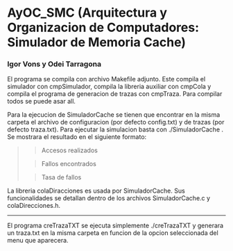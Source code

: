 # AyOC_SMC (Arquitectura y Organizacion de Computadores: Simulador de Memoria Cache)
### Igor Vons y Odei Tarragona
El programa se compila con archivo Makefile adjunto. Este compila el simulador con cmpSimulador,
compila la libreria auxiliar con cmpCola y compila el programa de generacion de trazas con cmpTraza.
Para compilar todos se puede asar all.

Para la ejecucion de SimuladorCache se tienen que encontrar en la misma carpeta el archivo de configuracion
(por defecto config.txt) y de trazas (por defecto traza.txt). Para ejecutar la simulacion basta con ./SimuladorCache 
. Se mostrara el resultado en el siguiente formato:


>>Accesos realizados
> 
>>Fallos encontrados
> 
>>Tasa de fallos

La libreria colaDiracciones es usada por SimuladorCache. Sus funcionalidades se detallan dentro de los archivos
SimuladorCache.c y colaDirecciones.h.
***
El programa creTrazaTXT se ejecuta simplemente ./creTrazaTXT y generara un traza.txt en la misma carpeta
en funcion de la opcion seleccionada del menu que aparecera.
